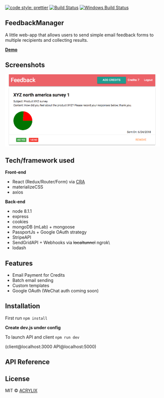 [![code style: prettier](https://img.shields.io/badge/code_style-prettier-ff69b4.svg?style=flat-square)](https://github.com/prettier/prettier)
[![Build Status](https://travis-ci.org/akashnimare/foco.svg?branch=master)](https://travis-ci.org/akashnimare/foco)
[![Windows Build Status](https://ci.appveyor.com/api/projects/status/github/akashnimare/foco?branch=master&svg=true)](https://ci.appveyor.com/project/akashnimare/foco/branch/master)


## FeedbackManager
A little web-app that allows users to send simple email feedback forms to multiple recipients and collecting results.

**[Demo](https://frozen-river-37156.herokuapp.com/)**

## Screenshots
![alt text](https://github.com/acrylix/Feedback/blob/master/client/screenshots/screenshot.png?raw=true)

## Tech/framework used
<b>Front-end</b>
- React (Redux/Router/Form) via [CRA](https://github.com/facebook/create-react-app)
- materializeCSS
- axios

<b>Back-end</b>
- node 8.1.1
- express
- cookies
- mongoDB (mLab) + mongoose
- PassportJs + Google OAuth strategy
- StripeAPI
- SendGridAPI + Webhooks via <del>localtunnel</del> ngrok\
- lodash

## Features
- Email Payment for Credits
- Batch email sending
- Custom templates
- Google OAuth (WeChat auth coming soon)

## Installation
First run
``npm install``

**Create dev.js under config**

To launch API and client
``npm run dev``

(client@localhost:3000 API@localhost:5000)

## API Reference


## License

MIT © [ACRYLIX]()

